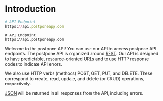 # Introduction
```ruby
# API Endpoint
https://api.postponeapp.com
```

```shell
# API Endpoint
https://api.postponeapp.com
```

Welcome to the postpone API! You can use our API to access postpone API endpoints. The postpone API is organized around [REST](http://en.wikipedia.org/wiki/Representational_State_Transfer). Our API is designed to have predictable, resource-oriented URLs and to use HTTP response codes to indicate API errors.

We also use HTTP verbs (methods) POST, GET, PUT, and DELETE. These correspond to create, read, update, and delete (or CRUD) operations, respectively.

[JSON](http://www.json.org/) will be returned in all responses from the API, including errors.
